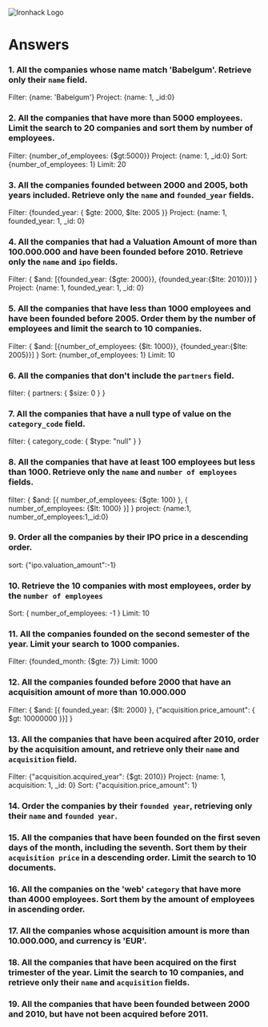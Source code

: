 ![Ironhack Logo](https://i.imgur.com/1QgrNNw.png)

# Answers

### 1. All the companies whose name match 'Babelgum'. Retrieve only their `name` field.

<!-- Your Code Goes Here -->

Filter: {name: 'Babelgum'}
Project: {name: 1, \_id:0}

### 2. All the companies that have more than 5000 employees. Limit the search to 20 companies and sort them by **number of employees**.

<!-- Your Code Goes Here -->

Filter: {number_of_employees: {$gt:5000}}
Project: {name: 1, \_id:0}
Sort: {number_of_employees: 1}
Limit: 20

### 3. All the companies founded between 2000 and 2005, both years included. Retrieve only the `name` and `founded_year` fields.

<!-- Your Code Goes Here -->

Filter: {founded_year: { $gte: 2000, $lte: 2005 }}
Project: {name: 1, founded_year: 1, \_id: 0}

### 4. All the companies that had a Valuation Amount of more than 100.000.000 and have been founded before 2010. Retrieve only the `name` and `ipo` fields.

<!-- Your Code Goes Here -->

Filter: { $and: [{founded_year: {$gte: 2000}}, {founded_year:{$lte: 2010}}] }
Project: {name: 1, founded_year: 1, \_id: 0}

### 5. All the companies that have less than 1000 employees and have been founded before 2005. Order them by the number of employees and limit the search to 10 companies.

<!-- Your Code Goes Here -->

Filter: { $and: [{number_of_employees: {$lt: 1000}}, {founded_year:{$lte: 2005}}] }
Sort: {number_of_employees: 1}
Limit: 10

### 6. All the companies that don't include the `partners` field.

<!-- Your Code Goes Here -->

filter: { partners: { $size: 0 } }

### 7. All the companies that have a null type of value on the `category_code` field.

<!-- Your Code Goes Here -->

filter: { category_code: { $type: "null" } }

### 8. All the companies that have at least 100 employees but less than 1000. Retrieve only the `name` and `number of employees` fields.

<!-- Your Code Goes Here -->

filter: { $and: [{ number_of_employees: {$gte: 100} }, { number_of_employees: {$lt: 1000} }] }
project: {name:1, number_of_employees:1,\_id:0}

### 9. Order all the companies by their IPO price in a descending order.

<!-- Your Code Goes Here -->

sort: {"ipo.valuation_amount":-1}

### 10. Retrieve the 10 companies with most employees, order by the `number of employees`

<!-- Your Code Goes Here -->

Sort: { number_of_employees: -1 }
Limit: 10

### 11. All the companies founded on the second semester of the year. Limit your search to 1000 companies.

<!-- Your Code Goes Here -->

Filter: {founded_month: {$gte: 7}}
Limit: 1000

### 12. All the companies founded before 2000 that have an acquisition amount of more than 10.000.000

<!-- Your Code Goes Here -->

Filter: { $and: [{ founded_year: {$lt: 2000} }, {"acquisition.price_amount": { $gt: 10000000 }}] }

### 13. All the companies that have been acquired after 2010, order by the acquisition amount, and retrieve only their `name` and `acquisition` field.

<!-- Your Code Goes Here -->

Filter: {"acquisition.acquired_year": {$gt: 2010}}
Project: {name: 1, acquisition: 1, \_id: 0}
Sort: {"acquisition.price_amount": 1}

### 14. Order the companies by their `founded year`, retrieving only their `name` and `founded year`.

<!-- Your Code Goes Here -->

### 15. All the companies that have been founded on the first seven days of the month, including the seventh. Sort them by their `acquisition price` in a descending order. Limit the search to 10 documents.

<!-- Your Code Goes Here -->

### 16. All the companies on the 'web' `category` that have more than 4000 employees. Sort them by the amount of employees in ascending order.

<!-- Your Code Goes Here -->

### 17. All the companies whose acquisition amount is more than 10.000.000, and currency is 'EUR'.

<!-- Your Code Goes Here -->

### 18. All the companies that have been acquired on the first trimester of the year. Limit the search to 10 companies, and retrieve only their `name` and `acquisition` fields.

<!-- Your Code Goes Here -->

### 19. All the companies that have been founded between 2000 and 2010, but have not been acquired before 2011.

<!-- Your Code Goes Here -->
